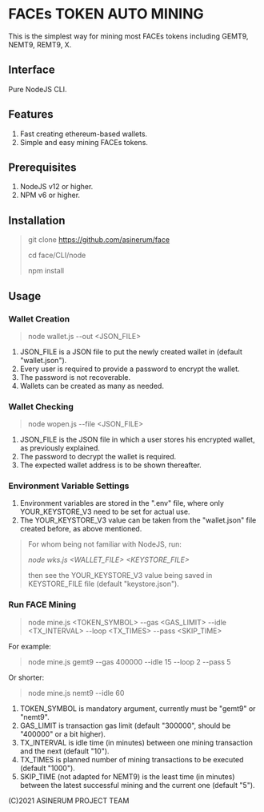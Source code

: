 # FACEs TOKEN AUTO MINING
This is the simplest way for mining most FACEs tokens including GEMT9, NEMT9, REMT9, X.

## Interface

Pure NodeJS CLI.

## Features

1. Fast creating ethereum-based wallets.
2. Simple and easy mining FACEs tokens.

## Prerequisites

1. NodeJS v12 or higher.
2. NPM v6 or higher.

## Installation

> git clone https://github.com/asinerum/face 
> 
> cd face/CLI/node 
> 
> npm install 

## Usage

### Wallet Creation

> node wallet.js --out &lt;JSON_FILE&gt;

1. JSON_FILE is a JSON file to put the newly created wallet in (default "wallet.json").
2. Every user is required to provide a password to encrypt the wallet.
3. The password is not recoverable.
4. Wallets can be created as many as needed.

### Wallet Checking

> node wopen.js --file &lt;JSON_FILE&gt;

1. JSON_FILE is the JSON file in which a user stores his encrypted wallet, as previously explained.
2. The password to decrypt the wallet is required.
3. The expected wallet address is to be shown thereafter.

### Environment Variable Settings

1. Environment variables are stored in the ".env" file, where only YOUR_KEYSTORE_V3 need to be set for actual use.
2. The YOUR_KEYSTORE_V3 value can be taken from the "wallet.json" file created before, as above mentioned.

> For whom being not familiar with NodeJS, run:
>
> *node wks.js &lt;WALLET_FILE&gt; &lt;KEYSTORE_FILE&gt;*
> 
> then see the YOUR_KEYSTORE_V3 value being saved in KEYSTORE_FILE file (default "keystore.json").

### Run FACE Mining

> node mine.js &lt;TOKEN_SYMBOL&gt; --gas &lt;GAS_LIMIT&gt; --idle &lt;TX_INTERVAL&gt; --loop &lt;TX_TIMES&gt; --pass &lt;SKIP_TIME&gt;

For example:

> node mine.js gemt9 --gas 400000 --idle 15 --loop 2 --pass 5

Or shorter:

> node mine.js nemt9 --idle 60

1. TOKEN_SYMBOL is mandatory argument, currently must be "gemt9" or "nemt9".
2. GAS_LIMIT is transaction gas limit (default "300000", should be "400000" or a bit higher).
3. TX_INTERVAL is idle time (in minutes) between one mining transaction and the next (default "10").
4. TX_TIMES is planned number of mining transactions to be executed (default "1000").
5. SKIP_TIME (not adapted for NEMT9) is the least time (in minutes) between the latest successful mining and the current one (default "5").

(C)2021 ASINERUM PROJECT TEAM

